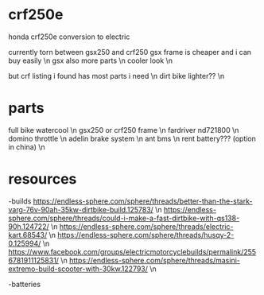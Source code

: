 # crf250e
honda crf250e conversion to electric


currently torn between gsx250 and crf250
gsx frame is cheaper and i can buy easily \n
gsx also more parts \n
cooler look \n


but crf listing i found has most parts i need \n
dirt bike lighter?? \n



# parts
full bike watercool \n
gsx250 or crf250 frame \n
fardriver nd721800 \n
domino throttle \n
adelin brake system \n
ant bms \n
rent battery??? (option in china) \n






# resources

-builds
https://endless-sphere.com/sphere/threads/better-than-the-stark-varg-76v-90ah-35kw-dirtbike-build.125783/     \n
https://endless-sphere.com/sphere/threads/could-i-make-a-fast-dirtbike-with-qs138-90h.124722/     \n
https://endless-sphere.com/sphere/threads/electric-kart.68543/     \n
https://endless-sphere.com/sphere/threads/husqy-2-0.125994/        \n
https://www.facebook.com/groups/electricmotorcyclebuilds/permalink/2556781911125831/       \n
https://endless-sphere.com/sphere/threads/masini-extremo-build-scooter-with-30kw.122793/    \n

-batteries






